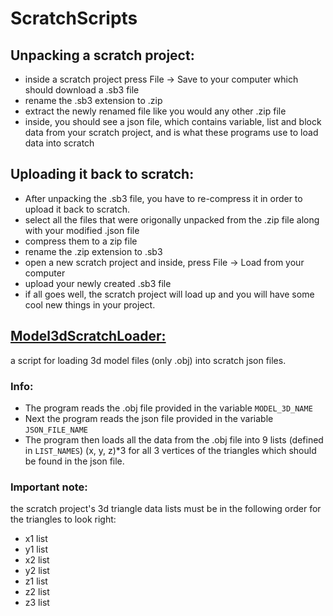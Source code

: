 # ScratchScripts
## Unpacking a scratch project:
- inside a scratch project press File -> Save to your computer which should download a .sb3 file
- rename the .sb3 extension to .zip
- extract the newly renamed file like you would any other .zip file
- inside, you should see a json file, which contains variable, list and block data from your scratch project, and is what these programs use to load data into scratch
## Uploading it back to scratch: 
- After unpacking the .sb3 file, you have to re-compress it in order to upload it back to scratch. 
- select all the files that were origonally unpacked from the .zip file along with your modified .json file 
- compress them to a zip file
- rename the .zip extension to .sb3
- open a new scratch project and inside, press File -> Load from your computer
- upload your newly created .sb3 file 
- if all goes well, the scratch project will load up and you will have some cool new things in your project. 

## [Model3dScratchLoader:](https://github.com/trrt-good/ScratchScripts/blob/master/Model3dScratchLoader.java)
  a script for loading 3d model files (only .obj) into scratch json files. 
### Info:
- The program reads the .obj file provided in the variable `MODEL_3D_NAME`
- Next the program reads the json file provided in the variable `JSON_FILE_NAME`
- The program then loads all the data from the .obj file into 9 lists (defined in `LIST_NAMES`) (x, y, z)*3 for all 3 vertices of the triangles which should be found in the json file. 
### Important note: 
the scratch project's 3d triangle data lists must be in the following order for the triangles to look right: 
- x1 list
- y1 list
- x2 list
- y2 list
- z1 list
- z2 list
- z3 list
